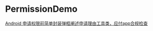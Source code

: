# PermissionDemo

<a href="https://blog.csdn.net/HHHceo/article/details/119767074">Android 申请权限前简单封装弹框阐述申请理由工具类，应付app合规检查</a>

